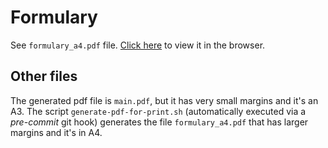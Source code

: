 # Formulary

See `formulary_a4.pdf` file.
<a href="https://nbviewer.org/github/regi18/Robotics_Formulary/blob/master/formulary_a4.pdf" target="_blank">Click here</a> to view it in the browser.


## Other files 

The generated pdf file is `main.pdf`, but it has very small margins and it's an A3. The script `generate-pdf-for-print.sh` (automatically executed via a *pre-commit* git hook) generates the file `formulary_a4.pdf` that has larger margins and it's in A4.
